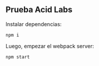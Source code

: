 ## Prueba Acid Labs

Instalar dependencias:

`npm i`

Luego, empezar el webpack server:

`npm start`
